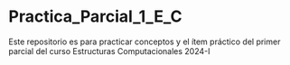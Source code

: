 # Practica_Parcial_1_E_C
Este repositorio es para practicar conceptos y el ítem práctico del primer parcial del curso Estructuras Computacionales 2024-I
